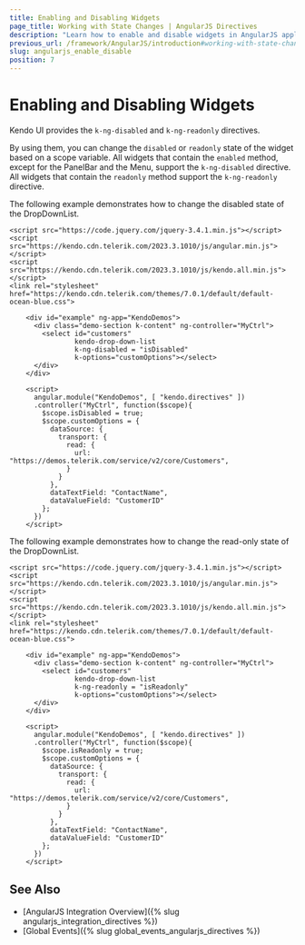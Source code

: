 ```yaml
---
title: Enabling and Disabling Widgets
page_title: Working with State Changes | AngularJS Directives
description: "Learn how to enable and disable widgets in AngularJS applications."
previous_url: /framework/AngularJS/introduction#working-with-state-changes
slug: angularjs_enable_disable
position: 7
---
```


# Enabling and Disabling Widgets

Kendo UI provides the `k-ng-disabled` and `k-ng-readonly` directives.

By using them, you can change the `disabled` or `readonly` state of the widget based on a scope variable. All widgets that contain the `enabled` method, except for the PanelBar and the Menu, support the `k-ng-disabled` directive. All widgets that contain the `readonly` method support the `k-ng-readonly` directive.

The following example demonstrates how to change the disabled state of the DropDownList.

```
<script src="https://code.jquery.com/jquery-3.4.1.min.js"></script>
<script src="https://kendo.cdn.telerik.com/2023.3.1010/js/angular.min.js"></script>
<script src="https://kendo.cdn.telerik.com/2023.3.1010/js/kendo.all.min.js"></script>
<link rel="stylesheet" href="https://kendo.cdn.telerik.com/themes/7.0.1/default/default-ocean-blue.css">

    <div id="example" ng-app="KendoDemos">
      <div class="demo-section k-content" ng-controller="MyCtrl">
        <select id="customers"
                kendo-drop-down-list
                k-ng-disabled = "isDisabled"
                k-options="customOptions"></select>
      </div>
    </div>

    <script>
      angular.module("KendoDemos", [ "kendo.directives" ])
      .controller("MyCtrl", function($scope){
        $scope.isDisabled = true;
        $scope.customOptions = {
          dataSource: {
            transport: {
              read: {
                url: "https://demos.telerik.com/service/v2/core/Customers",
              }
            }
          },
          dataTextField: "ContactName",
          dataValueField: "CustomerID"
        };
      })
    </script>
```

The following example demonstrates how to change the read-only state of the DropDownList.

```
<script src="https://code.jquery.com/jquery-3.4.1.min.js"></script>
<script src="https://kendo.cdn.telerik.com/2023.3.1010/js/angular.min.js"></script>
<script src="https://kendo.cdn.telerik.com/2023.3.1010/js/kendo.all.min.js"></script>
<link rel="stylesheet" href="https://kendo.cdn.telerik.com/themes/7.0.1/default/default-ocean-blue.css">

    <div id="example" ng-app="KendoDemos">
      <div class="demo-section k-content" ng-controller="MyCtrl">
        <select id="customers"
                kendo-drop-down-list
                k-ng-readonly = "isReadonly"
                k-options="customOptions"></select>
      </div>
    </div>

    <script>
      angular.module("KendoDemos", [ "kendo.directives" ])
      .controller("MyCtrl", function($scope){
        $scope.isReadonly = true;
        $scope.customOptions = {
          dataSource: {
            transport: {
              read: {
                url: "https://demos.telerik.com/service/v2/core/Customers",
              }
            }
          },
          dataTextField: "ContactName",
          dataValueField: "CustomerID"
        };
      })
    </script>
```

## See Also

* [AngularJS Integration Overview]({% slug angularjs_integration_directives %})
* [Global Events]({% slug global_events_angularjs_directives %})
